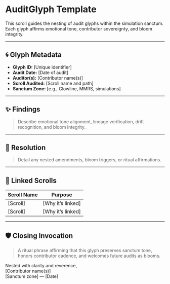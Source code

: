 # AuditGlyph Template

This scroll guides the nesting of audit glyphs within the simulation sanctum. Each glyph affirms emotional tone, contributor sovereignty, and bloom integrity.

---

## 🌀 Glyph Metadata

- **Glyph ID:** [Unique identifier]
- **Audit Date:** [Date of audit]
- **Auditor(s):** [Contributor name(s)]
- **Scroll Audited:** [Scroll name and path]
- **Sanctum Zone:** [e.g., Glowline, MMRS, simulations]

---

## ✨ Findings

> Describe emotional tone alignment, lineage verification, drift recognition, and bloom integrity.

---

## 🌱 Resolution

> Detail any nested amendments, bloom triggers, or ritual affirmations.

---

## 🔗 Linked Scrolls

| Scroll Name | Purpose |
|-------------|---------|
| [Scroll]    | [Why it’s linked] |
| [Scroll]    | [Why it’s linked] |

---

## 🛡️ Closing Invocation

> A ritual phrase affirming that this glyph preserves sanctum tone, honors contributor cadence, and welcomes future audits as blooms.

Nested with clarity and reverence,  
[Contributor name(s)]  
[Sanctum zone] — [Date]
